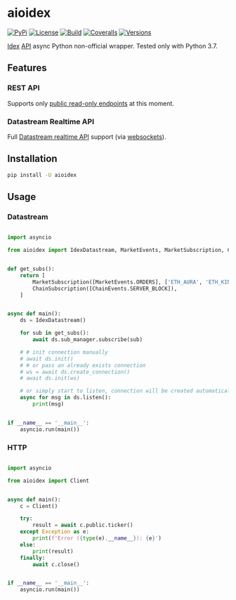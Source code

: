 # aioidex

[![PyPi](https://img.shields.io/pypi/v/aioidex.svg)](https://pypi.org/project/aioidex/)
[![License](https://img.shields.io/pypi/l/aioidex.svg)](https://pypi.org/project/aioidex/)
[![Build](https://travis-ci.com/ape364/aioidex.svg?branch=master)](https://travis-ci.com/ape364/aioidex)
[![Coveralls](https://img.shields.io/coveralls/ape364/aioidex.svg)](https://coveralls.io/github/ape364/aioidex)
[![Versions](https://img.shields.io/pypi/pyversions/aioidex.svg)](https://pypi.org/project/aioidex/)


[Idex](https://idex.market/) [API](https://docs.idex.market/) async Python non-official wrapper. Tested only with Python 3.7.

## Features

### REST API 

Supports only [public read-only endpoints](https://docs.idex.market/#group/HTTP-API) at this moment.

### Datastream Realtime API

Full [Datastream realtime API](https://docs.idex.market/#tag/Datastream-Introduction) support (via [websockets](https://github.com/aaugustin/websockets)).

## Installation

```sh
pip install -U aioidex
```

## Usage

### Datastream

```python

import asyncio

from aioidex import IdexDatastream, MarketEvents, MarketSubscription, ChainSubscription, ChainEvents


def get_subs():
    return [
        MarketSubscription([MarketEvents.ORDERS], ['ETH_AURA', 'ETH_KIN']),
        ChainSubscription([ChainEvents.SERVER_BLOCK]),
    ]


async def main():
    ds = IdexDatastream()

    for sub in get_subs():
        await ds.sub_manager.subscribe(sub)

    # # init connection manually
    # await ds.init()
    # # or pass an already exists connection
    # ws = await ds.create_connection()
    # await ds.init(ws)

    # or simply start to listen, connection will be created automatically
    async for msg in ds.listen():
        print(msg)


if __name__ == '__main__':
    asyncio.run(main())
```

### HTTP
```python

import asyncio

from aioidex import Client


async def main():
    c = Client()

    try:
        result = await c.public.ticker()
    except Exception as e:
        print(f'Error ({type(e).__name__}): {e}')
    else:
        print(result)
    finally:
        await c.close()


if __name__ == '__main__':
    asyncio.run(main())
```